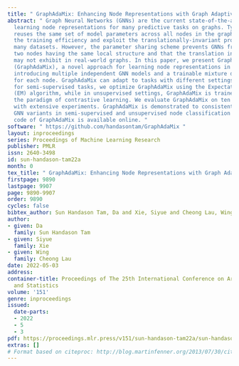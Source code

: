 ```yaml
---
title: " GraphAdaMix: Enhancing Node Representations with Graph Adaptive Mixtures "
abstract: " Graph Neural Networks (GNNs) are the current state-of-the-art models in
  learning node representations for many predictive tasks on graphs. Typically, GNNs
  reuses the same set of model parameters across all nodes in the graph to improve
  the training efficiency and exploit the translationally-invariant properties in
  many datasets. However, the parameter sharing scheme prevents GNNs from distinguishing
  two nodes having the same local structure and that the translation invariance property
  may not exhibit in real-world graphs. In this paper, we present Graph Adaptive Mixtures
  (GraphAdaMix), a novel approach for learning node representations in a graph by
  introducing multiple independent GNN models and a trainable mixture distribution
  for each node. GraphAdaMix can adapt to tasks with different settings. Specifically,
  for semi-supervised tasks, we optimize GraphAdaMix using the Expectation-Maximization
  (EM) algorithm, while in unsupervised settings, GraphAdaMix is trained following
  the paradigm of contrastive learning. We evaluate GraphAdaMix on ten benchmark datasets
  with extensive experiments. GraphAdaMix is demonstrated to consistently boost state-of-the-art
  GNN variants in semi-supervised and unsupervised node classification tasks. The
  code of GraphAdaMix is available online. "
software: " https://github.com/handasontam/GraphAdaMix "
layout: inproceedings
series: Proceedings of Machine Learning Research
publisher: PMLR
issn: 2640-3498
id: sun-handason-tam22a
month: 0
tex_title: " GraphAdaMix: Enhancing Node Representations with Graph Adaptive Mixtures "
firstpage: 9890
lastpage: 9907
page: 9890-9907
order: 9890
cycles: false
bibtex_author: Sun Handason Tam, Da and Xie, Siyue and Cheong Lau, Wing
author:
- given: Da
  family: Sun Handason Tam
- given: Siyue
  family: Xie
- given: Wing
  family: Cheong Lau
date: 2022-05-03
address:
container-title: Proceedings of The 25th International Conference on Artificial Intelligence
  and Statistics
volume: '151'
genre: inproceedings
issued:
  date-parts:
  - 2022
  - 5
  - 3
pdf: https://proceedings.mlr.press/v151/sun-handason-tam22a/sun-handason-tam22a.pdf
extras: []
# Format based on citeproc: http://blog.martinfenner.org/2013/07/30/citeproc-yaml-for-bibliographies/
---
```

